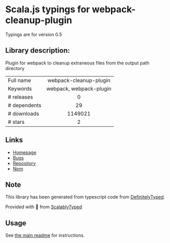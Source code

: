 
# Scala.js typings for webpack-cleanup-plugin

Typings are for version 0.5

## Library description:
Plugin for webpack to cleanup extraneous files from the output path directory

|                    |                 |
| ------------------ | :-------------: |
| Full name          | webpack-cleanup-plugin |
| Keywords           | webpack, webpack-plugin |
| # releases         | 0 |
| # dependents       | 29 |
| # downloads        | 1149021 |
| # stars            | 2 |

## Links
- [Homepage](https://github.com/gpbl/webpack-cleanup-plugin#readme)
- [Bugs](https://github.com/gpbl/webpack-cleanup-plugin/issues)
- [Repository](https://github.com/gpbl/webpack-cleanup-plugin)
- [Npm](https://www.npmjs.com/package/webpack-cleanup-plugin)
    


## Note
This library has been generated from typescript code from [DefinitelyTyped](https://definitelytyped.org).

Provided with :purple_heart: from [ScalablyTyped](https://github.com/oyvindberg/ScalablyTyped)

## Usage
See [the main readme](../../readme.md) for instructions.


